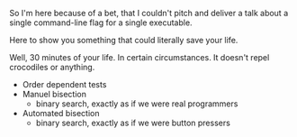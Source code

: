
So I'm here because of a bet, that I couldn't pitch and deliver a talk
about a single command-line flag for a single executable.

Here to show you something that could literally save your life.

Well, 30 minutes of your life. In certain circumstances. It doesn't
repel crocodiles or anything.

* Order dependent tests
* Manuel bisection
  - binary search, exactly as if we were real programmers
* Automated bisection
  - binary search, exactly as if we were button pressers

